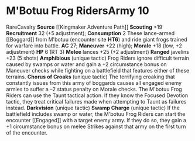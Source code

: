 ﻿---
ac: '27'
hp: '6'
id: '14'
level: '10'
name: M'Botuu Frog Riders
rarity: Rare
source: '[[DATABASE/source/Kingmaker Adventure Path|Kingmaker Adventure Path]]'
trait:
- '[[DATABASE/trait/Cavalry|Cavalry]]'
- '[[DATABASE/trait/Rare|Rare]]'
type: Warfare Army

---
# M'Botuu Frog Riders<span class="item-type">Army 10</span>

<span class="trait-rare item-trait">Rare</span><span class="item-trait">Cavalry</span>
**Source** [[Kingmaker Adventure Path]]
**Scouting** +19
**Recruitment** 32 (+5 adjustment); **Consumption** 2
These lance-armed [[Boggard]] from M'botuu (encounter site **HT6**) and ride giant frogs trained for warfare into battle.
**AC** 27; **Maneuver** +22 (high); **Morale** +18 (low, +2 adjustment)
**HP** 6 (RT 3)
**Melee** lances +25 (+2 adjustment)
**Ranged** javelins +23 (5 shots)
**Amphibious** (unique tactic) Frog Riders ignore difficult terrain caused by swamps or water and gain a +2 circumstance bonus on Maneuver checks while fighting on a battlefield that features either of these terrains.
 **Chorus of Croaks** (unique tactic) The terrifying croaking that constantly issues from this army of boggards causes all engaged enemy armies to suffer a –2 status penalty on Morale checks. The M'botuu Frog Riders can use the Taunt tactical action. If they know the Focused Devotion tactic, they treat critical failures made when attempting to Taunt as failures instead.
 **Darkvision** (unique tactic)
 **Swamp Charge** (unique tactic) If the battlefield includes swamp or water, the M'botuu Frog Riders can start the encounter [[Engaged]] with a target enemy army. If they do so, they gain a +1 circumstance bonus on melee Strikes against that army on the first turn of the encounter.